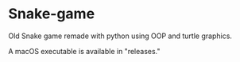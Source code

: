 # Snake-game

Old Snake game remade with python using OOP and turtle graphics.

A macOS executable is available in "releases."
